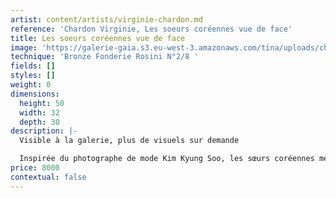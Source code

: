 ```yaml
---
artist: content/artists/virginie-chardon.md
reference: 'Chardon Virginie, Les soeurs coréennes vue de face'
title: Les soeurs coréennes vue de face
image: 'https://galerie-gaia.s3.eu-west-3.amazonaws.com/tina/uploads/chardon-virginie/galerie gaia - virgine-chardon-IMG_9893photoshop.jpg'
technique: 'Bronze Fonderie Rosini N°2/8 '
fields: []
styles: []
weight: 0
dimensions:
  height: 50
  width: 32
  depth: 30
description: |-
  Visible à la galerie, plus de visuels sur demande

  Inspirée du photographe de mode Kim Kyung Soo, les sœurs coréennes mettent à l’honneur la splendeur des costumes traditionnels : le Hanbok, qu’elles portent lors de la fête ‘Chuseok’.
price: 8000
contextual: false
---
```


